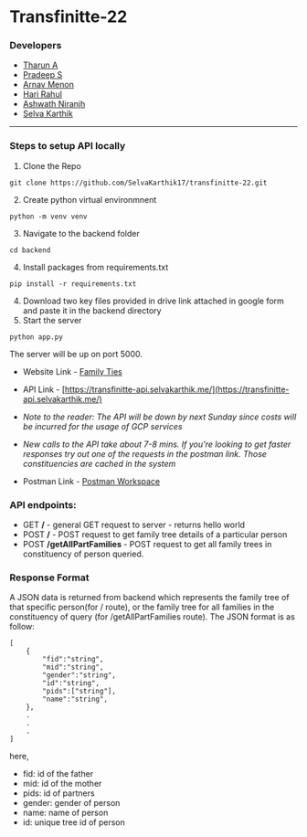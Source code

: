 
# Transfinitte-22

### Developers

- [Tharun A](https://github.com/tharun571)
- [Pradeep S](https://github.com/pradeep-707)
- [Arnav Menon](https://github.com/arnavmenon)
- [Hari Rahul](https://github.com/haribaz)
- [Ashwath Niranjh](https://github.com/ashwathniranjh)
- [Selva Karthik](https://github.com/SelvaKarthik17)
---
### Steps to setup API locally

1. Clone the Repo 
```
git clone https://github.com/SelvaKarthik17/transfinitte-22.git
```
2. Create python virtual environmnent
```
python -m venv venv
```
3. Navigate to the backend folder
```
cd backend
```
4. Install packages from requirements.txt
```
pip install -r requirements.txt
```
4. Download two key files provided in drive link attached in google form and paste it in the backend directory
5. Start the server
```
python app.py
```
The server will be up on port 5000.

- Website Link - [Family Ties](https://family-ties.selvakarthik.me/)
- API Link - [https://transfinitte-api.selvakarthik.me/](https://transfinitte-api.selvakarthik.me/)

- *Note to the reader: The API will be down by next Sunday since costs will be incurred for the usage of GCP services*
- *New calls to the API take about 7-8 mins. If you're looking to get faster responses try out one of the requests in the postman link. Those constituencies are cached in the system*

- Postman Link - [Postman Workspace](https://web.postman.co/haribaz/workspace/my-workspace/request/17759945-b5e48199-1410-4a93-a0a1-c8ec6526c9d7)


### API endpoints:
- GET **/** - general GET request to server - returns hello world
- POST **/** - POST request to get family tree details of a particular person
- POST **/getAllPartFamilies** - POST request to get all family trees in constituency of person queried. 

### Response Format
A JSON data is returned from backend which represents the family tree of that specific person(for / route), or the family tree for all families in the constituency of query (for /getAllPartFamilies route).
The JSON format is as follow:
```
[
	{
		"fid":"string",
		"mid":"string",
		"gender":"string",
		"id":"string",
		"pids":["string"],
		"name":"string",
	},
	.
	.
	.
]
```

here,
- fid: id of the father
- mid: id of the mother
- pids: id of partners
- gender: gender of person
- name: name of person
- id: unique tree id of person
